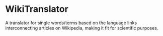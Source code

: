 # WikiTranslator
A translator for single words/terms based on the language links interconnecting articles on Wikipedia, making it fit for scientific purposes.
